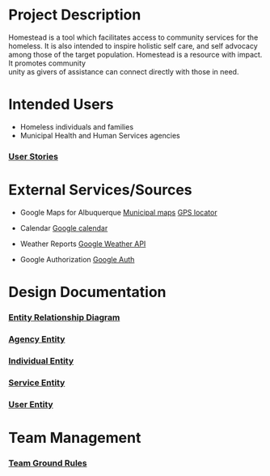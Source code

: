 # Project Description
Homestead is a tool which facilitates access to community services for the homeless. 
It is also intended to inspire holistic self care, and self advocacy among those of 
the target population. Homestead is a resource with impact.  It promotes community  
unity as givers of assistance can connect directly with those in need.
 


# Intended Users
* Homeless individuals and families
* Municipal Health and Human Services agencies
### [User Stories](user-stories.md)



# External Services/Sources

* Google Maps for Albuquerque
  [Municipal maps](https://www.cabq.gov/abq-data)
  [GPS locator](https://developers.google.com/maps/documentation/geolocation/intro)
 
* Calendar
  [Google calendar](https://developers.google.com/calendar/v3/reference)
  
* Weather Reports
  [Google Weather API](https://developers.google.com/android/reference/com/google/android/gms/awareness/state/Weather)
  
* Google Authorization
  [Google Auth](https://developers.google.com/identity)



# Design Documentation
### [Entity Relationship Diagram](erd.md) 

### [Agency Entity](https://github.com/team-homestead/server/blob/master/src/main/java/edu/cnm/deepdive/server/model/entity/Agency.java) 
### [Individual Entity](https://github.com/team-homestead/server/blob/master/src/main/java/edu/cnm/deepdive/server/model/entity/Individual.java)
### [Service Entity](https://github.com/team-homestead/server/blob/master/src/main/java/edu/cnm/deepdive/server/model/entity/Service.java)
### [User Entity](https://github.com/team-homestead/server/blob/master/src/main/java/edu/cnm/deepdive/server/model/entity/User.java)


# Team Management
### [Team Ground Rules](ground-rules.md)
